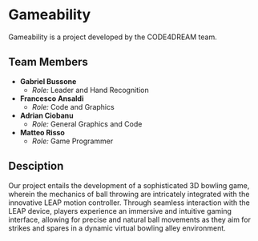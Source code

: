 # Gameability

Gameability is a project developed by the CODE4DREAM team.

## Team Members

- **Gabriel Bussone**
  - *Role:* Leader and Hand Recognition
- **Francesco Ansaldi**
  - *Role:* Code and Graphics
- **Adrian Ciobanu**
  - *Role:* General Graphics and Code
- **Matteo Risso**
  - *Role:* Game Programmer
## Desciption
Our project entails the development of a sophisticated 3D bowling game, wherein the mechanics of ball throwing are intricately integrated with the innovative LEAP motion controller. Through seamless interaction with the LEAP device, players experience an immersive and intuitive gaming interface, allowing for precise and natural ball movements as they aim for strikes and spares in a dynamic virtual bowling alley environment.
